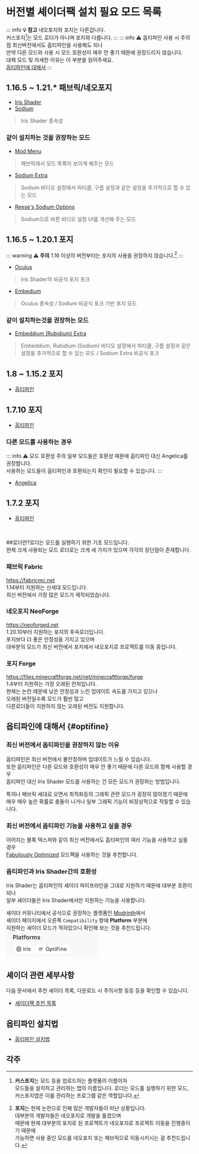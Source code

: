 # 버전별 셰이더팩 설치 필요 모드 목록

::: info **💡 참고**
네오포지와 포지는 다른겁니다.  
커스포지[^curseforge]는 모드 로더가 아니며 포지와 다릅니다.
:::
::: info ⚠️ 옵티파인 사용 시 주의점
최신버전에서도 옵티파인을 사용해도 되나  
만약 다른 모드와 사용 시 모드 호환성이 매우 안 좋기 때문에 권장드리지 않습니다.  
대체 모드 및 자세한 이유는 이 부분을 읽어주세요.  
[옵티파인에 대해서](#optifine)
:::

## 1.16.5 ~ 1.21.* 패브릭/네오포지

- [Iris Shader](https://modrinth.com/mod/iris)
- [Sodium](https://modrinth.com/mod/sodium)
> Iris Shader 종속성

### **같이 설치하는 것을 권장하는 모드**
- [Mod Menu](https://modrinth.com/mod/modmenu)
> 패브릭에서 모드 목록이 보이게 해주는 모드
- [Sodium Extra](https://modrinth.com/mod/sodium-extra)
> Sodium 비디오 설정에서 파티클, 구름 설정과 같은 설정을 추가적으로 할 수 있는 모드 
- [Reese's Sodium Options](https://modrinth.com/mod/reeses-sodium-options)
> Sodium으로 바뀐 비디오 설정 UI를 개선해 주는 모드

## 1.16.5 ~ 1.20.1 포지

::: warning **⚠️ 주의**
1.16 이상의 버전부터는 포지의 사용을 권장하지 않습니다.[^forge]
:::

- [Oculus](https://modrinth.com/mod/oculus)
> Iris Shader의 비공식 포지 포크
- [Embedium](https://modrinth.com/mod/embeddium)
> Oculus 종속성 / Sodium 비공식 포크 기반 포지 모드

### **같이 설치하는것을 권장하는 모드**
- [Embeddium (Rubidium) Extra](https://modrinth.com/mod/rubidium-extra)
> Embeddium, Rubidium (Sodium) 비디오 설정에서 파티클, 구름 설정과 같은 설정을 추가적으로 할 수 있는 모드 / Sodium Extra 비공식 포크

## 1.8 ~ 1.15.2 포지

- [옵티파인](https://optifine.net/downloads)

## 1.7.10 포지

- [옵티파인](https://optifine.net/downloads)
  
### 다른 모드를 사용하는 경우
::: info ⚠️ 모드 호환성 주의
일부 모드들은 호환성 때문에 옵티파인 대신 Angelica를 권장합니다.  
사용하는 모드들이 옵티파인과 호환되는지 확인이 필요할 수 있습니다.
:::

- [Angelica](https://modrinth.com/mod/angelica)

## 1.7.2 포지

- [옵티파인](https://optifine.net/downloads)

<br>

##로더란?로더는 모드를 실행하기 위한 기초 모드입니다.  
현제 크게 사용되는 모드 로더로는 크게 세 가지가 있으며 각각의 장단점이 존재합니다.  

### 패브릭 Fabric
https://fabricmc.net  
1.14부터 지원하는 신세대 모드입니다.  
최신 버전에서 가장 많은 모드가 제작되었습니다.  

### 네오포지 NeoForge
https://neoforged.net  
1.20.10부터 지원하는 포지의 후속로더입니다.  
포지보다 더 좋은 안정성을 가지고 있으며  
대부분의 모드가 최신 버전에서 포지에서 네오포지로 프로젝트를 이동 중입니다.  

### 포지 Forge
https://files.minecraftforge.net/net/minecraftforge/forge  
1.4부터 지원하는 가장 오래된 런처입니다.  
현제는 논란 때문에 낮은 안정성과 느린 업데이트 속도를 가지고 있으나  
오래된 버전일수록 모드가 훨씬 많고  
다른로더들이 지원하지 않는 오래된 버전도 지원합니다.

## 옵티파인에 대해서 {#optifine}

### 최신 버전에서 옵티파인을 권장하지 않는 이유
옵티파인은 최신 버전에서 불안정하며 업데이트가 느릴 수 있습니다.  
또한 옵티파인은 다른 모드와 호환성이 매우 안 좋기 때문에 다른 모드와 함께 사용할 경우  
옵티파인 대신 Iris Shader 모드를 사용하는 건 모든 모드가 권장하는 방법입니다.  

특히나 패브릭 세대로 오면서 최적화등의 그래픽 관련 모드가 굉장히 많아졌기 때문에  
매우 매우 높은 확률로 충돌이 나거나 일부 그래픽 기능이 비정상적으로 작동할 수 있습니다.  

### 최신 버전에서 옵티파인 기능을 사용하고 싶을 경우  
이어지는 블록 텍스쳐와 같이 최신 버전에서도 옵티파인의 여러 기능을 사용하고 싶을 경우  
[Fabulously Optimized](https://modrinth.com/modpack/fabulously-optimized) 모드팩을 사용하는 것을 추천합니다.

### 옵티파인과 Iris Shader간의 호환성  
Iris Shader는 옵티파인의 셰이더 파이프라인을 그대로 지원하기 때문에 대부분 호환이 되나  
일부 셰이더들은 Iris Shader에서만 지원하는 기능을 사용합니다. 

셰이더 커뮤니티에서 공식으로 권장하는 플랫폼인 [Modrinth](https://modrinth.com/shaders)에서  
셰이더 페이지에서 오른쪽 `Compatibility` 항에 **Platform** 부분에  
지원하는 셰이더 모드가 적혀있으니 확인해 보는 것을 추천드립니다.  
![](comp.png)

## 셰이더 관련 세부사항  
다음 문서에서 추천 셰이더 목록, 다운로드 시 주의사항 등등 등을 확인할 수 있습니다.
- [셰이더팩 추천 목록](/java/shader_rec/shader_rec)

## 옵티파인 설치법

- [옵티파인 설치법](/java/install_optifine/install_optifine.md)

## 각주

[^curseforge]: **커스포지**는 모드 등을 업로드하는 플랫폼의 이름이자  
모드들을 설치하고 관리하는 앱의 이름입니다.  로더는 모드를 실행하기 위한 모드, 커스포지앱은 이를 관리하는 프로그램 같은 역할입니다.

[^forge]: **포지**는 현제 논란으로 인해 많은 개발자들이 떠난 상황입니다.  
대부분의 개발자들은 네오포지로 개발을 옮겼으며  
때문에 현제 대부분의 포지로 된 프로젝트가 네오포지로 프로젝트 이동을 진행중이기 때문에  
가능하면 사용 중인 모드를 네오포지 또는 패브릭으로 이동시키시는 걸 추천드립니다.
